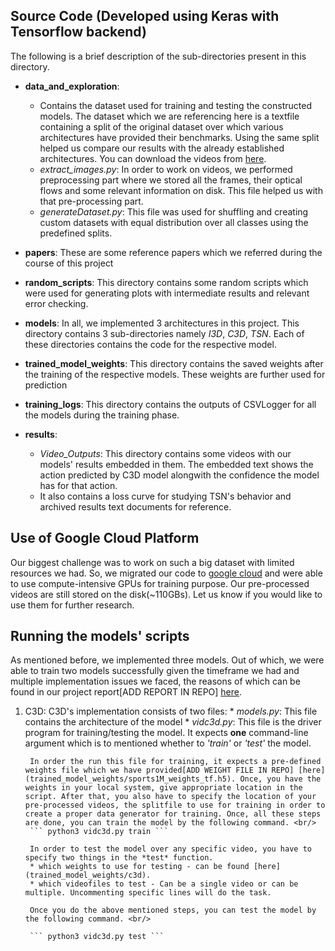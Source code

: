 ## Source Code (Developed using Keras with Tensorflow backend)

The following is a brief description of the sub-directories present in this directory.

* **data_and_exploration**: 
    - Contains the dataset used for training and testing the constructed models. The dataset which we are referencing here is a textfile containing a split of the original dataset over which various architectures have provided their benchmarks. Using the same split helped us compare our results with the already established architectures.
    You can download the videos from [here](https://www.crcv.ucf.edu/data/UCF101/UCF101.rar).
    - *extract_images.py*: In order to work on videos, we performed preprocessing part where we stored all the frames, their optical flows and some relevant information on disk. This file helped us with that pre-processing part.
    - *generateDataset.py*: This file was used for shuffling and creating custom datasets with equal distribution over all classes using the predefined splits.

* **papers**: These are some reference papers which we referred during the course of this project

* **random_scripts**: This directory contains some random scripts which were used for generating plots with intermediate results and relevant error checking.

* **models**: In all, we implemented 3 architectures in this project. This directory contains 3 sub-directories namely *I3D*, *C3D*, *TSN*. Each of these directories contains the code for the respective model.

* **trained_model_weights**: This directory contains the saved weights after the training of the respective models. These weights are further used for prediction

* **training_logs**: This directory contains the outputs of CSVLogger for all the models during the training phase.

* **results**: 
    - *Video_Outputs*: This directory contains some videos with our models' results embedded in them. The embedded text shows the action predicted by C3D model alongwith the confidence the model has for that action.
    - It also contains a loss curve for studying TSN's behavior and archived results text documents for reference.

## Use of Google Cloud Platform 

Our biggest challenge was to work on such a big dataset with limited resources we had. So, we migrated our code to [google cloud](https://cloud.google.com) and were able to use compute-intensive GPUs for training purpose. Our pre-processed videos are still stored on the disk(~110GBs). Let us know if you would like to use them for further research.


## Running the models' scripts

As mentioned before, we implemented three models. Out of which, we were able to train two models successfully given the timeframe we had and multiple implementation issues we faced, the reasons of which can be found in our project report[ADD REPORT IN REPO] [here](../Report.pdf).

1. C3D: C3D's implementation consists of two files:
        * *models.py*: This file contains the architecture of the model
        * *vidc3d.py*: This file is the driver program for training/testing the model. It expects **one** command-line argument which is to mentioned whether to *'train'* or *'test'* the model.

        In order the run this file for training, it expects a pre-defined weights file which we have provided[ADD WEIGHT FILE IN REPO] [here](trained_model_weights/sports1M_weights_tf.h5). Once, you have the weights in your local system, give appropriate location in the script. After that, you also have to specify the location of your pre-processed videos, the splitfile to use for training in order to create a proper data generator for training. Once, all these steps are done, you can train the model by the following command. <br/>
        ``` python3 vidc3d.py train ```

        In order to test the model over any specific video, you have to specify two things in the *test* function.
        * which weights to use for testing - can be found [here](trained_model_weights/c3d).
        * which videofiles to test - Can be a single video or can be multiple. Uncommenting specific lines will do the task.

        Once you do the above mentioned steps, you can test the model by the following command. <br/>

        ``` python3 vidc3d.py test ``` 